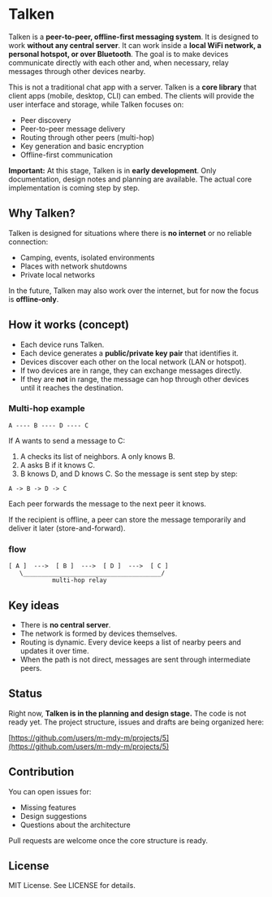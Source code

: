 # Talken

Talken is a **peer-to-peer, offline-first messaging system**.
It is designed to work **without any central server**.
It can work inside a **local WiFi network, a personal hotspot, or over Bluetooth**.
The goal is to make devices communicate directly with each other and, when necessary, relay messages through other devices nearby.

This is not a traditional chat app with a server. Talken is a **core library** that client apps (mobile, desktop, CLI) can embed. The clients will provide the user interface and storage, while Talken focuses on:

* Peer discovery
* Peer-to-peer message delivery
* Routing through other peers (multi-hop)
* Key generation and basic encryption
* Offline-first communication

**Important:**
At this stage, Talken is in **early development**.
Only documentation, design notes and planning are available.
The actual core implementation is coming step by step.

## Why Talken?

Talken is designed for situations where there is **no internet** or no reliable connection:

* Camping, events, isolated environments
* Places with network shutdowns
* Private local networks

In the future, Talken may also work over the internet, but for now the focus is **offline-only**.

## How it works (concept)

* Each device runs Talken.
* Each device generates a **public/private key pair** that identifies it.
* Devices discover each other on the local network (LAN or hotspot).
* If two devices are in range, they can exchange messages directly.
* If they are **not** in range, the message can hop through other devices until it reaches the destination.

### Multi-hop example

```
A ---- B ---- D ---- C
```

If A wants to send a message to C:

1. A checks its list of neighbors. A only knows B.
2. A asks B if it knows C.
3. B knows D, and D knows C.
   So the message is sent step by step:

```
A -> B -> D -> C
```

Each peer forwards the message to the next peer it knows.

If the recipient is offline, a peer can store the message temporarily and deliver it later (store-and-forward).

### flow

```
[ A ]  --->  [ B ]  --->  [ D ]  --->  [ C ]
   \______________________________________/
            multi-hop relay
```

## Key ideas

* There is **no central server**.
* The network is formed by devices themselves.
* Routing is dynamic. Every device keeps a list of nearby peers and updates it over time.
* When the path is not direct, messages are sent through intermediate peers.


## Status

Right now, **Talken is in the planning and design stage.**
The code is not ready yet. The project structure, issues and drafts are being organized here:

[https://github.com/users/m-mdy-m/projects/5](https://github.com/users/m-mdy-m/projects/5)

## Contribution

You can open issues for:

* Missing features
* Design suggestions
* Questions about the architecture

Pull requests are welcome once the core structure is ready.


## License

MIT License. See LICENSE for details.
